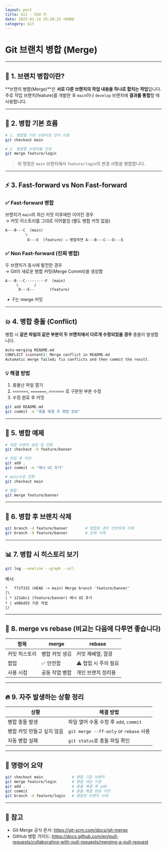 ```yaml
---
layout: post
title: Git - SSH 키
date: 2025-01-14 19:20:23 +0900
category: Git
---
```

# Git 브랜치 병합 (Merge)

---

## 🌿 1. 브랜치 병합이란?

**브랜치 병합(Merge)**은 **서로 다른 브랜치의 작업 내용을 하나로 합치는 작업**입니다.  
주로 작업 브랜치(feature)를 개발한 후 `main`이나 `develop` 브랜치에 **결과를 통합**할 때 사용합니다.

---

## 🔁 2. 병합 기본 흐름

```bash
# 1. 병합할 기준 브랜치로 먼저 이동
git checkout main

# 2. 병합할 브랜치를 지정
git merge feature/login
```

> 위 명령은 `main` 브랜치에서 `feature/login`의 변경 사항을 병합합니다.

---

## ⚡️ 3. Fast-forward vs Non Fast-forward

### ✅ Fast-forward 병합

브랜치가 `main`의 최신 커밋 이후에만 이어진 경우  
→ 커밋 히스토리를 그대로 이어붙임 (별도 병합 커밋 없음)

```text
A---B---C  (main)
         \
          D---E  (feature) → 병합하면 A---B---C---D---E
```

### ✅ Non Fast-forward (진짜 병합)

두 브랜치가 동시에 발전한 경우  
→ Git이 새로운 병합 커밋(Merge Commit)을 생성함

```text
A---B---C---------F  (main)
     \       /
      D---E--       (feature)
```

- F는 merge 커밋

---

## 💥 4. 병합 충돌 (Conflict)

병합 시 **같은 파일의 같은 부분이 두 브랜치에서 다르게 수정되었을 경우** 충돌이 발생합니다.

```bash
Auto-merging README.md
CONFLICT (content): Merge conflict in README.md
Automatic merge failed; fix conflicts and then commit the result.
```

### 💡 해결 방법

1. 충돌난 파일 열기
2. `<<<<<<<`, `=======`, `>>>>>>>` 로 구분된 부분 수정
3. 수정 완료 후 커밋

```bash
git add README.md
git commit -m "충돌 해결 후 병합 완료"
```

---

## 🧪 5. 병합 예제

```bash
# 작업 브랜치 생성 및 전환
git checkout -b feature/banner

# 작업 후 커밋
git add .
git commit -m "배너 UI 추가"

# main으로 전환
git checkout main

# 병합
git merge feature/banner
```

---

## 🧼 6. 병합 후 브랜치 삭제

```bash
git branch -d feature/banner        # 병합된 경우 안전하게 삭제
git branch -D feature/banner        # 강제 삭제
```

---

## 📊 7. 병합 시 히스토리 보기

```bash
git log --oneline --graph --all
```

예시:

```
*   f72f315 (HEAD -> main) Merge branch 'feature/banner'
|\
| * 123abc1 (feature/banner) 배너 UI 추가
* | a90bd55 기존 작업
|/
```

---

## 🧠 8. merge vs rebase (비교는 다음에 다루면 좋습니다)

| 항목 | merge | rebase |
|------|-------|--------|
| 커밋 히스토리 | 병합 커밋 생김 | 커밋 재배열, 깔끔 |
| 협업 | ✅ 안전함 | ⚠️ 협업 시 주의 필요 |
| 사용 시점 | 공동 작업 병합 | 개인 브랜치 정리용 |

---

## 🔥 9. 자주 발생하는 상황 정리

| 상황 | 해결 방법 |
|------|-----------|
| 병합 충돌 발생 | 파일 열어 수동 수정 후 `add`, `commit` |
| 병합 커밋 만들고 싶지 않음 | `git merge --ff-only` or `rebase` 사용 |
| 자동 병합 실패 | `git status`로 충돌 파일 확인 |

---

## 📎 명령어 요약

```bash
git checkout main             # 병합 기준 브랜치
git merge feature/login       # 병합 대상 지정
git add .                     # 충돌 해결 후 add
git commit                    # 충돌 해결 완료 커밋
git branch -d feature/login   # 병합된 브랜치 삭제
```

---

## 🔗 참고

- Git Merge 공식 문서: https://git-scm.com/docs/git-merge
- GitHub 병합 가이드: https://docs.github.com/en/pull-requests/collaborating-with-pull-requests/merging-a-pull-request
